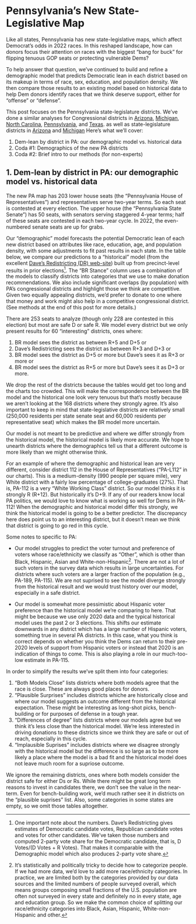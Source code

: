# Pennsylvania’s New State-Legislative Map

Like all states, Pennsylvania has new state-legislative maps,
which affect Democrat’s odds in 2022 races.
In this reshaped landscape,
how can donors focus their attention on races with the biggest “bang for buck”
for flipping tenuous GOP seats or protecting vulnerable Dems?

To help answer that question, we’ve continued to build and refine
a demographic model that predicts Democratic lean in each district based on its
makeup in terms of race, sex, education, and population density.
We then compare those results to an existing model based on historical
data to help Dem donors identify races that we think deserve support, either
for “offense” or “defense”.

This post focuses on the Pennsylvania state-legislature districts.
We’ve done a similar analyses for Congressional districts
in
[Arizona][AZPost],
[Michigan][MIPost],
[North Carolina][NCPost],
[Pennsylvania][PAPost],
and [Texas][TXPost].
as well as state-legislature districts in
[Arizona][AZSLD]
and [Michigan][MISLD]
Here’s what we’ll cover:

[AZPost]: https://blueripple.github.io/research/NewMaps/AZ_Congressional/post.html
[TXPost]: https://blueripple.github.io/research/NewMaps/TX_Congressional/post.html
[NCPost]: https://blueripple.github.io/research/NewMaps/NC_Congressional/post.html
[PAPost]: https://blueripple.github.io/research/NewMaps/PA_Congressional/post.html
[MIPost]: https://blueripple.github.io/research/NewMaps/MI_Congressional/post.html
[AZSLD]: https://blueripple.github.io/research/NewMaps/AZ_StateLeg/post.html
[MISLD]: https://blueripple.github.io/research/NewMaps/MI_StateLeg/post.html
[PASLD]: https://blueripple.github.io/research/NewMaps/PA_StateLeg/post.html

1. Dem-lean by district in PA: our demographic model vs. historical data
2. Coda #1: Demographics of the new PA districts
3. Coda #2: Brief intro to our methods (for non-experts)

## 1. Dem-lean by district in PA: our demographic model vs. historical data
The new PA map has 203 lower house seats (the “Pennsylvania House of Representatives”)
and representatives serve two-year terms.  So each seat is contested at every
election. The upper house (the “Pennsylvania State Senate”) has 50 seats, with
senators serving staggered 4-year terms; half of these seats are contested in
each two-year cycle. In 2022, the even-numbered senate seats are up for grabs.

Our “demographic” model forecasts the potential Democratic lean of each
new district based on attributes like race, education, age, and
population density, with some adjustments to fit past results in each state.
In the table below,
we compare our predictions to a “historical” model (from the excellent
[Dave’s Redistricting (DR) web-site][DavesR]) built up from precinct-level
results in prior elections[^voteShare]. The “BR Stance” column uses a combination
of the models to classify districts into categories that we use to make donation
recommendations.
We also include significant overlaps (by population) with PA’s congressional
districts and highlight those we think are competitive.
Given two equally appealing districts, we’d prefer to donate
to one where that money and work might also help in a competitive congressional district.
(See methods at the end of this post for more details.)

[DavesR]: https://davesredistricting.org/maps#aboutus

[^voteShare]: One important note about the numbers. Dave’s Redistricting gives
estimates of Democratic candidate votes, Republican candidate votes and votes
for other candidates.  We’ve taken those numbers and computed 2-party vote share
for the Democratic candidate, that is, D Votes/(D Votes + R Votes). That makes it
comparable with the Demographic model which also produces 2-party vote share.

There are 253 seats to analyze (though only 228 are contested in this election)
but most are safe D or safe R.  We model every district but we only
present results for 60 “interesting” districts, ones where:

1. BR model sees the district as between R+5 and D+5 or
2. Dave’s Redistricting sees the district as between R+3 and D+3 or
3. BR model sees the district as D+5 or more but Dave’s sees it as R+3 or more or
4. BR model sees the district as R+5 or more but Dave’s sees it as D+3 or more.

We drop the rest of the districts because the tables would get too long and the charts too crowded.
This will make the correspondence between the BR model and the historical one look very tenuous
but that’s mostly because we aren’t looking at the 168 districts where they strongly agree.
It’s also important to keep in mind that state-legislative districts are relatively
small (250,000 residents per state senate seat and 60,000 residents per representative seat)
which makes the BR model more uncertain.

Our model is not meant to be predictive and where we differ strongly from the historical model,
the historical model is likely more accurate. We hope to unearth districts where the demographics tell
us that a different outcome is more likely than we might otherwise think.

For an example of where the demographic and historical lean are very different,
consider district 112 in the House of Representatives (“PA-L112” in our charts).
This is a medium-density (990 people per square mile), very White district with
a fairly low percentage of college-graduates (27%). That is, PA-112 is a very
“White Working Class” district. So our model thinks it is
strongly R (R+12). But historically it’s D+9. If any of our readers know local
PA politics, we would love to know what is working so well for Dems in PA-112!
When the demographic and historical model differ this strongly, we think the
historical model is going to be a better predictor.  The discrepancy here does
point us to an interesting district, but it doesn’t mean we think that district
is going to go red in this cycle.

Some notes to specific to PA:

- Our model struggles to predict the voter turnout and preference
  of voters whose race/ethnicity we classify as “Other”,
  which is other than Black, Hispanic, Asian and White-non-Hispanic[^raceOther].
  There are not a lot of such voters in the survey data which results in large uncertainties. For
  districts where such voters are a larger fraction of the population (e.g., PA-189, PA-115).
  We are not suprised to see the model diverge strongly from the historical result and we would trust
  history over our model, especially in a safe district.

- Our model is somewhat more pessimistic about Hispanic voter preference than the historical model
  we’re comparing to here.  That might be because we use only 2020 data and the typical
  historical model uses the past 2 or 3 elections. This shifts our estimate downwards in any
  district which has a large number of Hispanic voters, something true in several PA districts.
  In this case, what you think is correct depends on whether you think the Dems can return to
  their pre-2020 levels of support from Hispanic voters or instead that 2020 is an indication
  of things to come. This is also playing a role in our much-too-low estimate in PA-115.

In order to simplify the results we’ve split them into four categories:

1. “Both Models Close” lists districts where both models agree that the race is close. These are always good places for donors.
2. “Plausible Surprises” includes districts whiche are historically close and where our model suggests an outcome different
  from the historical expectation. These might be interesting as long-shot picks, bench-building or for purposes of defense in a tough year.
3. “Differences of degree” lists districts where our models agree but we think it’s less close than the historical model. We’re less interested
  in driving donations to these districts since we think they are safe or out of reach, especially in this cycle.
4. “Implausible Suprises” includes districts where we disagree strongly with the historical model but the difference is so large as to be more
  likely a place where the model is a bad fit and the historical model does not leave much room for a supriose outcome.

We ignore the remaining districts, ones where both models consider the district safe for either Ds or Rs. While there might be great
long term reasons to invest in candidates there, we don’t see the value in the near-term.  Even for bench-building work, we’d much rather see
it in districts on the “plausible suprises” list. Also, some categories in some states are empty, so we omit those tables altogether.

[^raceOther]: It’s statistically and politically tricky to decide how to categorize people. If we
had more data, we’d love to add more race/ethnicity categories. In practice, we are limited both by
the categories provided by our data sources and the limited numbers of people surveyed overall,
which means groups composing small fractions of the U.S. population are often not surveyed in
every state and definitely no in every state, age and education group. So we make the common
choice of splitting our race/ethnicity categories into
Black, Asian, Hispanic, White-non-Hispanic and other.
